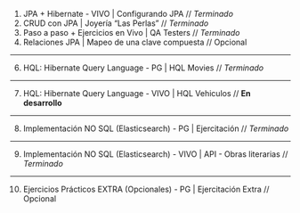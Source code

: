 1. JPA + Hibernate - VIVO | Configurando JPA // _Terminado_
2. CRUD con JPA |  Joyería “Las Perlas” // _Terminado_
3. Paso a paso + Ejercicios en Vivo | QA Testers // _Terminado_
5. Relaciones JPA | Mapeo de una clave compuesta // Opcional
----------------------------------------------------------------------------
6. HQL: Hibernate Query Language - PG | HQL Movies // _Terminado_
----------------------------------------------------------------------------
7. HQL: Hibernate Query Language - VIVO | HQL Vehiculos // **En desarrollo**
----------------------------------------------------------------------------
8. Implementación NO SQL (Elasticsearch) - PG | Ejercitación // _Terminado_
----------------------------------------------------------------------------
9. Implementación NO SQL (Elasticsearch) - VIVO |  API - Obras literarias // _Terminado_
----------------------------------------------------------------------------
10. Ejercicios Prácticos EXTRA (Opcionales) - PG | Ejercitación Extra // Opcional
